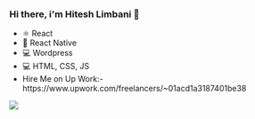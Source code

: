 ###  Hi there, i'm Hitesh Limbani 👋
<ul>
  <li>⚛ React</li>
  <li>📱 React Native</li>
  <li>💻 Wordpress</li>
  <li>💻 HTML, CSS, JS</li>
  <li>Hire Me on Up Work:-https://www.upwork.com/freelancers/~01acd1a3187401be38</li>
</ul>





<img src="https://github-readme-stats.vercel.app/api?username=hiteshlimbanidev&&show_icons=true&title_color=ffffff&icon_color=bb2acf&text_color=daf7dc&bg_color=151515">
<!---
hiteshlimbanidev/hiteshlimbanidev is a ✨ special ✨ repository because its `README.md` (this file) appears on your GitHub profile.
You can click the Preview link to take a look at your changes.
--->
